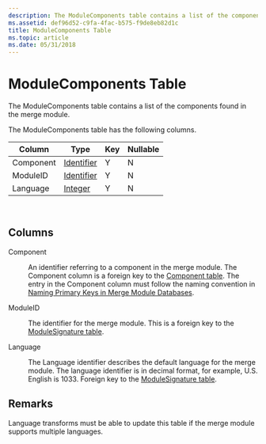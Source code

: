 ```yaml
---
description: The ModuleComponents table contains a list of the components found in the merge module.
ms.assetid: def96d52-c9fa-4fac-b575-f9de8eb82d1c
title: ModuleComponents Table
ms.topic: article
ms.date: 05/31/2018
---
```


# ModuleComponents Table

The ModuleComponents table contains a list of the components found in the merge module.

The ModuleComponents table has the following columns.



| Column    | Type                         | Key | Nullable |
|-----------|------------------------------|-----|----------|
| Component | [Identifier](identifier.md) | Y   | N        |
| ModuleID  | [Identifier](identifier.md) | Y   | N        |
| Language  | [Integer](integer.md)       | Y   | N        |



 

## Columns

<dl> <dt>

<span id="Component"></span><span id="component"></span><span id="COMPONENT"></span>Component
</dt> <dd>

An identifier referring to a component in the merge module. The Component column is a foreign key to the [Component table](component-table.md). The entry in the Component column must follow the naming convention in [Naming Primary Keys in Merge Module Databases](naming-primary-keys-in-merge-module-databases.md).

</dd> <dt>

<span id="ModuleID"></span><span id="moduleid"></span><span id="MODULEID"></span>ModuleID
</dt> <dd>

The identifier for the merge module. This is a foreign key to the [ModuleSignature table](modulesignature-table.md).

</dd> <dt>

<span id="Language"></span><span id="language"></span><span id="LANGUAGE"></span>Language
</dt> <dd>

The Language identifier describes the default language for the merge module. The language identifier is in decimal format, for example, U.S. English is 1033. Foreign key to the [ModuleSignature table](modulesignature-table.md).

</dd> </dl>

## Remarks

Language transforms must be able to update this table if the merge module supports multiple languages.

 

 



